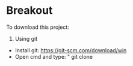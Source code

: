 # Breakout
To download this project:
   1. Using git
   - Install git: https://git-scm.com/download/win
   - Open cmd and type: " git clone 
